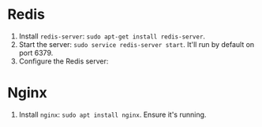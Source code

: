 # Redis

1. Install `redis-server`: `sudo apt-get install redis-server`. 
2. Start the server: `sudo service redis-server start`. It'll run by default on port 6379.
2. Configure the Redis server: 

# Nginx

1. Install `nginx`: `sudo apt install nginx`. Ensure it's running.